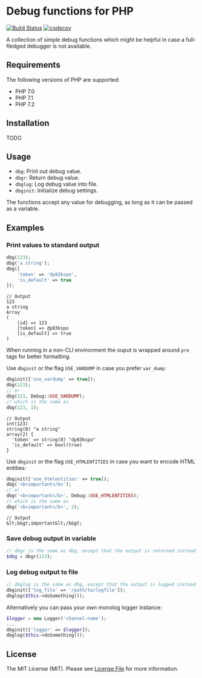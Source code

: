 # Debug functions for PHP

[![Build Status](https://travis-ci.org/fabacino/php-debug-functions.svg?branch=master)](https://travis-ci.org/fabacino/php-debug-functions)
[![codecov](https://codecov.io/gh/fabacino/php-debug-functions/branch/master/graph/badge.svg)](https://codecov.io/gh/fabacino/php-debug-functions)

A collection of simple debug functions which might be helpful in case a full-fledged debugger is not available.

## Requirements

The following versions of PHP are supported:

* PHP 7.0
* PHP 7.1
* PHP 7.2

## Installation

TODO

## Usage

* `dbg`: Print out debug value.
* `dbgr`: Return debug value.
* `dbglog`: Log debug value into file.
* `dbginit`: Initialize debug settings.

The functions accept any value for debugging, as long as it can be passed as a variable.

## Examples

### Print values to standard output

```php
dbg(123);
dbg('a string');
dbg([
    'token' => 'dp83kspo',
    'is_default' => true
]);
```

```
// Output
123
a string
Array
(
    [id] => 123
    [token] => dp83kspo
    [is_default] => true
)
```

When running in a non-CLI environment the ouput is wrapped around `pre` tags for better formatting.

Use `dbginit` or the flag `USE_VARDUMP` in case you prefer `var_dump`:

```php
dbginit(['use_vardump' => true]);
dbg(123);
// or
dbg(123, Debug::USE_VARDUMP);
// which is the same as
dbg(123, 1);
```

```
// Output
int(123)
string(8) "a string"
array(2) {
  'token' => string(8) "dp83kspo"
  'is_default' => bool(true)
}
```

Use `dbginit` or the flag `USE_HTMLENTITIES` in case you want to encode HTML entities:

```php
dbginit(['use_htmlentities' => true]);
dbg('<b>important</b>');
// or
dbg('<b>important</b>', Debug::USE_HTMLENTITIES);
// which is the same as
dbg('<b>important</b>', 2);
```

```
// Output
&lt;b&gt;important&lt;/b&gt;
```

### Save debug output in variable

```php
// dbgr is the same as dbg, except that the output is returned instead of printed.
$dbg = dbgr(123);
```

### Log debug output to file

```php
// dbglog is the same as dbg, except that the output is logged instead of printed.
dbginit(['log_file' => '/path/to/logfile']);
dbglog($this->doSomething());
```
 
 Alternatively you can pass your own monolog logger instance:
 
```php
$logger = new Logger('channel-name');
...
dbginit(['logger' => $logger]);
dbglog($this->doSomething());
```

## License

The MIT License (MIT). Please see [License File](https://github.com/fabacino/php-debug-functions/blob/master/LICENSE) for more information.
